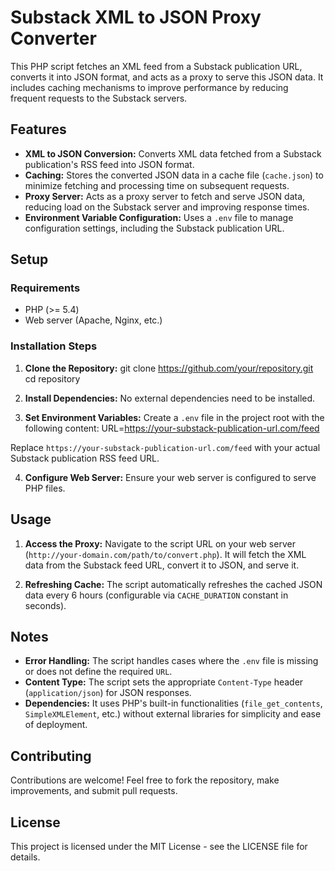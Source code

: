 # Substack XML to JSON Proxy Converter

This PHP script fetches an XML feed from a Substack publication URL, converts it into JSON format, and acts as a proxy to serve this JSON data. It includes caching mechanisms to improve performance by reducing frequent requests to the Substack servers.

## Features

- **XML to JSON Conversion:** Converts XML data fetched from a Substack publication's RSS feed into JSON format.
- **Caching:** Stores the converted JSON data in a cache file (`cache.json`) to minimize fetching and processing time on subsequent requests.
- **Proxy Server:** Acts as a proxy server to fetch and serve JSON data, reducing load on the Substack server and improving response times.
- **Environment Variable Configuration:** Uses a `.env` file to manage configuration settings, including the Substack publication URL.

## Setup

### Requirements

- PHP (>= 5.4)
- Web server (Apache, Nginx, etc.)

### Installation Steps

1. **Clone the Repository:**
git clone https://github.com/your/repository.git
cd repository

2. **Install Dependencies:**
No external dependencies need to be installed.

3. **Set Environment Variables:**
Create a `.env` file in the project root with the following content:
URL=https://your-substack-publication-url.com/feed

Replace `https://your-substack-publication-url.com/feed` with your actual Substack publication RSS feed URL.

4. **Configure Web Server:**
Ensure your web server is configured to serve PHP files.

## Usage

1. **Access the Proxy:**
Navigate to the script URL on your web server (`http://your-domain.com/path/to/convert.php`). It will fetch the XML data from the Substack feed URL, convert it to JSON, and serve it.

2. **Refreshing Cache:**
The script automatically refreshes the cached JSON data every 6 hours (configurable via `CACHE_DURATION` constant in seconds).

## Notes

- **Error Handling:** The script handles cases where the `.env` file is missing or does not define the required `URL`.
- **Content Type:** The script sets the appropriate `Content-Type` header (`application/json`) for JSON responses.
- **Dependencies:** It uses PHP's built-in functionalities (`file_get_contents`, `SimpleXMLElement`, etc.) without external libraries for simplicity and ease of deployment.

## Contributing

Contributions are welcome! Feel free to fork the repository, make improvements, and submit pull requests.

## License

This project is licensed under the MIT License - see the LICENSE file for details.
